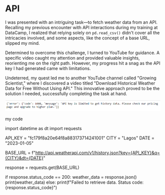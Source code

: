 # API
I was presented with an intriguing task—to fetch weather data from an API. Recalling my previous encounter with API interactions during my training at DataCamp, I realized that relying solely on `pd.read_csv()` didn't cover all the intricacies involved, and some aspects, like the concept of a base URL, slipped my mind.

Determined to overcome this challenge, I turned to YouTube for guidance. A specific video caught my attention and provided valuable insights, reorienting me on the right path. However, my progress hit a snag as the API key I had generated came with limitations.

Undeterred, my quest led me to another YouTube channel called "Growing Scientist," where I discovered a video titled "Download Historical Weather Data for Free Without Using API." This innovative approach proved to be the solution I needed, successfully completing the task at hand.

![Alt text](https://github.com/kolabdu/API/blob/main/Capture.PNG)





my code

import datetime as dt
import requests

API_KEY = "fc179f8a20e64f8a883173714241001"
CITY = "Lagos"
DATE = "2023-01-05"

BASE_URL = f"http://api.weatherapi.com/v1/history.json?key={API_KEY}&q={CITY}&dt={DATE}"

response = requests.get(BASE_URL)

if response.status_code == 200:
    weather_data = response.json()
    print(weather_data)
else:
    print(f"Failed to retrieve data. Status code: {response.status_code}")


